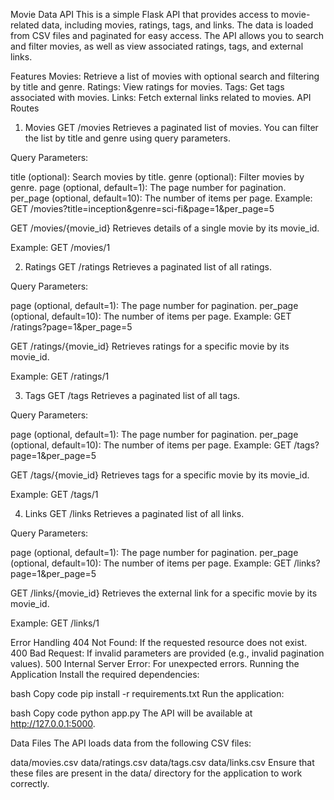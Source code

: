 Movie Data API
This is a simple Flask API that provides access to movie-related data, including movies, ratings, tags, and links. The data is loaded from CSV files and paginated for easy access. The API allows you to search and filter movies, as well as view associated ratings, tags, and external links.

Features
Movies: Retrieve a list of movies with optional search and filtering by title and genre.
Ratings: View ratings for movies.
Tags: Get tags associated with movies.
Links: Fetch external links related to movies.
API Routes
1. Movies
GET /movies
Retrieves a paginated list of movies. You can filter the list by title and genre using query parameters.

Query Parameters:

title (optional): Search movies by title.
genre (optional): Filter movies by genre.
page (optional, default=1): The page number for pagination.
per_page (optional, default=10): The number of items per page.
Example:
GET /movies?title=inception&genre=sci-fi&page=1&per_page=5

GET /movies/{movie_id}
Retrieves details of a single movie by its movie_id.

Example:
GET /movies/1

2. Ratings
GET /ratings
Retrieves a paginated list of all ratings.

Query Parameters:

page (optional, default=1): The page number for pagination.
per_page (optional, default=10): The number of items per page.
Example:
GET /ratings?page=1&per_page=5

GET /ratings/{movie_id}
Retrieves ratings for a specific movie by its movie_id.

Example:
GET /ratings/1

3. Tags
GET /tags
Retrieves a paginated list of all tags.

Query Parameters:

page (optional, default=1): The page number for pagination.
per_page (optional, default=10): The number of items per page.
Example:
GET /tags?page=1&per_page=5

GET /tags/{movie_id}
Retrieves tags for a specific movie by its movie_id.

Example:
GET /tags/1

4. Links
GET /links
Retrieves a paginated list of all links.

Query Parameters:

page (optional, default=1): The page number for pagination.
per_page (optional, default=10): The number of items per page.
Example:
GET /links?page=1&per_page=5

GET /links/{movie_id}
Retrieves the external link for a specific movie by its movie_id.

Example:
GET /links/1

Error Handling
404 Not Found: If the requested resource does not exist.
400 Bad Request: If invalid parameters are provided (e.g., invalid pagination values).
500 Internal Server Error: For unexpected errors.
Running the Application
Install the required dependencies:

bash
Copy code
pip install -r requirements.txt
Run the application:

bash
Copy code
python app.py
The API will be available at http://127.0.0.1:5000.

Data Files
The API loads data from the following CSV files:

data/movies.csv
data/ratings.csv
data/tags.csv
data/links.csv
Ensure that these files are present in the data/ directory for the application to work correctly.
